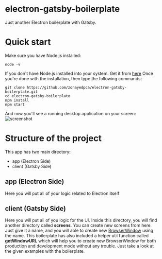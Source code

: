 # electron-gatsby-boilerplate
Just another Electron boilerplate with Gatsby.

# Quick start
Make sure you have Node.js installed:
```
node -v
```
If you don't have Node.js installed into your system. Get it from [here](https://nodejs.org)
Once you're done with the installation, then type the following commands:
```
git clone https://github.com/zonayedpca/electron-gatsby-boilerplate.git
cd electron-gatsby-boilerplate
npm install
npm start
```
And now you'll see a running desktop application on your screen:
![screenshot](https://user-images.githubusercontent.com/18544717/80925067-b8a70180-8dae-11ea-98bc-e5b459a846f8.png)

# Structure of the project
This app has two main directory:
- app (Electron Side)
- client (Gatsby Side)

## app (Electron Side)
Here you will put all of your logic related to Electron itself
## client (Gatsby Side)
Here you will put all of you logic for the UI. Inside this directory, you will find another directory called **screens**. You can create new screens from here. Just give it a name, and you will able to create new [BrowserWindow](https://www.electronjs.org/docs/api/browser-window) using the name. This boilerplate has also included a helper util function called **getWindowURL** which will help you to create new BrowserWindow for both production and development mode without any trouble. Just take a look at the given examples with the boilerplate.
